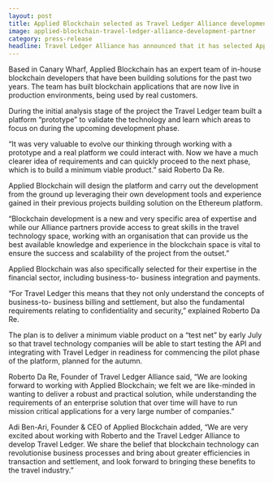 ```yaml
---
layout: post
title: Applied Blockchain selected as Travel Ledger Alliance development partner
image: applied-blockchain-travel-ledger-alliance-development-partner
category: press-release
headline: Travel Ledger Alliance has announced that it has selected Applied Blockchain as its development partner to build and deliver the base architecture and minimum viable product for Travel Ledger, a distributed billing and settlement platform for the travel industry.
---
```


<p class="post__content">Based in Canary Wharf, Applied Blockchain has an expert team of in-house blockchain developers that have been building solutions for the past two years. The team has built blockchain applications that are now live in production environments, being used by real customers.</p>
<p class="post__content">During the initial analysis stage of the project the Travel Ledger team built a platform “prototype” to validate the technology and learn which areas to focus on during the upcoming development phase.</p>
<p class="post__content">“It was very valuable to evolve our thinking through working with a prototype and a real platform we could interact with. Now we have a much clearer idea of requirements and can quickly proceed to the next phase, which is to build a minimum viable product.” said Roberto Da Re.</p>
<p class="post__content">Applied Blockchain will design the platform and carry out the development from the ground up leveraging their own development tools and experience gained in their previous projects building solution on the Ethereum platform.</p>
<p class="post__content">“Blockchain development is a new and very specific area of expertise and while our Alliance partners provide access to great skills in the travel technology space, working with an organisation that can provide us the best available knowledge and experience in the blockchain space is vital to ensure the success and scalability of the project from the outset.”</p>
<p class="post__content">Applied Blockchain was also specifically selected for their expertise in the financial sector, including business-to- business integration and payments.</p>
<p class="post__content">“For Travel Ledger this means that they not only understand the concepts of business-to- business billing and settlement, but also the fundamental requirements relating to confidentiality and security,” explained Roberto Da Re.</p>
<p class="post__content">The plan is to deliver a minimum viable product on a “test net” by early July so that travel technology companies will be able to start testing the API and integrating with Travel Ledger in readiness for commencing the pilot phase of the platform, planned for the autumn.</p>
<p class="post__content">Roberto Da Re, Founder of Travel Ledger Alliance said, “We are looking forward to working with Applied Blockchain; we felt we are like-minded in wanting to deliver a robust and practical solution, while understanding the requirements of an enterprise solution that over time will have to run mission critical applications for a very large number of companies.”</p>
<p class="post__content">Adi Ben-Ari, Founder & CEO of Applied Blockchain added, “We are very excited about working with Roberto and the Travel Ledger Alliance to develop Travel Ledger. We share the belief that blockchain technology can revolutionise business processes and bring about greater efficiencies in transaction and settlement, and look forward to bringing these benefits to the travel industry.”</p>